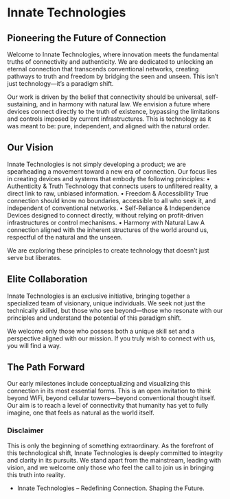 # Innate Technologies

## Pioneering the Future of Connection

Welcome to Innate Technologies, where innovation meets the fundamental truths of connectivity and authenticity. We are dedicated to unlocking an eternal connection that transcends conventional networks, creating pathways to truth and freedom by bridging the seen and unseen. This isn’t just technology—it’s a paradigm shift.

Our work is driven by the belief that connectivity should be universal, self-sustaining, and in harmony with natural law. We envision a future where devices connect directly to the truth of existence, bypassing the limitations and controls imposed by current infrastructures. This is technology as it was meant to be: pure, independent, and aligned with the natural order.

## Our Vision

Innate Technologies is not simply developing a product; we are spearheading a movement toward a new era of connection. Our focus lies in creating devices and systems that embody the following principles:
	•	Authenticity & Truth
Technology that connects users to unfiltered reality, a direct link to raw, unbiased information.
	•	Freedom & Accessibility
True connection should know no boundaries, accessible to all who seek it, and independent of conventional networks.
	•	Self-Reliance & Independence
Devices designed to connect directly, without relying on profit-driven infrastructures or control mechanisms.
	•	Harmony with Natural Law
A connection aligned with the inherent structures of the world around us, respectful of the natural and the unseen.

We are exploring these principles to create technology that doesn’t just serve but liberates.

## Elite Collaboration

Innate Technologies is an exclusive initiative, bringing together a specialized team of visionary, unique individuals. We seek not just the technically skilled, but those who see beyond—those who resonate with our principles and understand the potential of this paradigm shift.

We welcome only those who possess both a unique skill set and a perspective aligned with our mission. If you truly wish to connect with us, you will find a way.

## The Path Forward

Our early milestones include conceptualizing and visualizing this connection in its most essential forms. This is an open invitation to think beyond WiFi, beyond cellular towers—beyond conventional thought itself. Our aim is to reach a level of connectivity that humanity has yet to fully imagine, one that feels as natural as the world itself.

### Disclaimer

This is only the beginning of something extraordinary. As the forefront of this technological shift, Innate Technologies is deeply committed to integrity and clarity in its pursuits. We stand apart from the mainstream, leading with vision, and we welcome only those who feel the call to join us in bringing this truth into reality.

* Innate Technologies – Redefining Connection. Shaping the Future.
